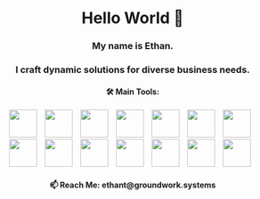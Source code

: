 <h1 align="center">Hello World 👋</h1> 
<h3 align="center">My name is Ethan.</h3>
<h3 align="center">I craft dynamic solutions for diverse business needs.</h3>
<h4 align="center">🛠️ Main Tools:</h4>
<p align="center">
  <img style="margin-right: 10px;" height="50" width="50" src="https://cdn.jsdelivr.net/gh/devicons/devicon/icons/angularjs/angularjs-plain.svg" />
  <img style="margin-right: 10px;" height="50" width="50" src="https://cdn.jsdelivr.net/gh/devicons/devicon/icons/ionic/ionic-original.svg" />
  <img style="margin-right: 10px;" height="50" width="50" src="https://cdn.jsdelivr.net/gh/devicons/devicon@latest/icons/nodejs/nodejs-plain-wordmark.svg" />
  <img style="margin-right: 10px;" height="50" width="50" src="https://cdn.jsdelivr.net/gh/devicons/devicon/icons/csharp/csharp-plain.svg" />
  <img style="margin-right: 10px;" height="50" width="50" src="https://cdn.jsdelivr.net/gh/devicons/devicon/icons/dotnetcore/dotnetcore-original.svg" />
  <img style="margin-right: 10px;" height="50" width="50" src="https://cdn.jsdelivr.net/gh/devicons/devicon/icons/go/go-original-wordmark.svg" />
  <img style="margin-right: 10px;" height="50" width="50" src="https://cdn.jsdelivr.net/gh/devicons/devicon/icons/python/python-plain.svg" />
  <img style="margin-right: 10px;" height="50" width="50" src="https://cdn.jsdelivr.net/gh/devicons/devicon/icons/typescript/typescript-plain.svg" />
  <img style="margin-right: 10px;" height="50" width="50" src="https://cdn.jsdelivr.net/gh/devicons/devicon/icons/javascript/javascript-plain.svg" />
  <img style="margin-right: 10px;" height="50" width="50" src="https://cdn.jsdelivr.net/gh/devicons/devicon/icons/microsoftsqlserver/microsoftsqlserver-plain-wordmark.svg" />
  <img style="margin-right: 10px;" height="50" width="50" src="https://cdn.jsdelivr.net/gh/devicons/devicon@latest/icons/mysql/mysql-plain-wordmark.svg" />
  <img style="margin-right: 10px;" height="50" width="50" src="https://cdn.jsdelivr.net/gh/devicons/devicon/icons/git/git-plain.svg" />
  <img style="margin-right: 10px;" height="50" width="50" src="https://cdn.jsdelivr.net/gh/devicons/devicon/icons/docker/docker-plain.svg" />
  <img style="margin-right: 10px;" height="50" width="50" src="https://cdn.jsdelivr.net/gh/devicons/devicon/icons/azure/azure-original.svg" />
</p>

<h4 align="center">📫 Reach Me: ethant@groundwork.systems</h4>
<!--
<img align="center" src="https://github-readme-stats-git-masterorgs-github-readme-stats-team.vercel.app/api?username=EthanTuning&theme=dark&include_orgs=true" />

